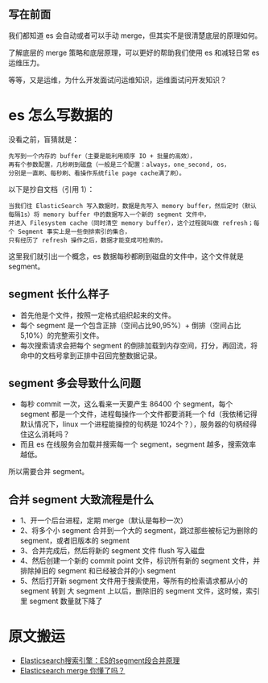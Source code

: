 ## 写在前面

我们都知道 es 会自动或者可以手动 merge，但其实不是很清楚底层的原理如何。

了解底层的 merge 策略和底层原理，可以更好的帮助我们使用 es 和减轻日常 es 运维压力。

等等，又是运维，为什么开发面试问运维知识，运维面试问开发知识？

# es 怎么写数据的
没看之前，盲猜就是：
```
先写到一个内存的 buffer（主要是能利用顺序 IO + 批量的高效），
再有个参数配置，几秒刷到磁盘（一般是三个配置：always，one_second, os，
分别是一直刷、每秒刷、看操作系统file page cache满了刷）。
```
以下是抄自文档（引用 1）：
```text
当我们往 ElasticSearch 写入数据时，数据是先写入 memory buffer，然后定时（默认每隔1s）将 memory buffer 中的数据写入一个新的 segment 文件中，
并进入 Filesystem cache（同时清空 memory buffer），这个过程就叫做 refresh；每个 Segment 事实上是一些倒排索引的集合， 
只有经历了 refresh 操作之后，数据才能变成可检索的。
```

这里我们就引出一个概念，es 数据每秒都刷到磁盘的文件中，这个文件就是 segment。

## segment 长什么样子

* 首先他是个文件，按照一定格式组织起来的文件。
* 每个 segment 是一个包含正排（空间占比90,95%）+ 倒排（空间占比5,10%）的完整索引文件。
* 每次搜索请求会把每个 segment 的倒排加载到内存空间，打分，再回流，将命中的文档号拿到正排中召回完整数据记录。

## segment 多会导致什么问题
* 每秒 commit 一次，这么看来一天要产生 86400 个 segment，每个 segment 都是一个文件，进程每操作一个文件都要消耗一个 fd（我依稀记得默认情况下，linux 一个进程能操控的句柄是 1024个？），服务器的句柄经得住这么消耗吗？
* 而且 es 在线服务会加载并搜索每一个 segment，segment 越多，搜索效率越低。

所以需要合并 segment。

## 合并 segment 大致流程是什么
* 1、开一个后台进程，定期 merge（默认是每秒一次）
* 2、将多个小 segment 合并到一个大的 segment，跳过那些被标记为删除的 segment，或者旧版本的 segment
* 3、合并完成后，然后将新的 segment 文件 flush 写入磁盘
* 4、然后创建一个新的 commit point 文件，标识所有新的 segment 文件，并排除掉旧的 segment 和已经被合并的小 segment
* 5、然后打开新 segment 文件用于搜索使用，等所有的检索请求都从小的 segment 转到 大 segment 上以后，删除旧的 segment 文件，这时候，索引里 segment 数量就下降了


# 原文搬运

* [Elasticsearch搜索引擎：ES的segment段合并原理](https://blog.csdn.net/a745233700/article/details/117953198)
* [Elasticsearch merge 你懂了吗？](https://cloud.tencent.com/developer/article/1846903)